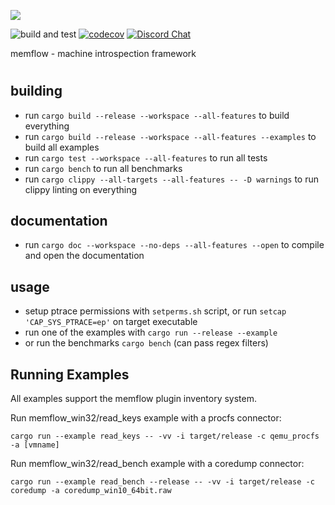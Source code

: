 ![](docs/logo.png)

![build and test](https://github.com/memflow/memflow/workflows/Build%20and%20test/badge.svg?branch=dev)
[![codecov](https://codecov.io/gh/memflow/memflow/branch/master/graph/badge.svg?token=XT7R158N6W)](https://codecov.io/gh/memflow/memflow)
[![Discord Chat](https://img.shields.io/discord/738739624976973835?label=Discord%20Chat)](https://discord.gg/afsEtMR)

memflow - machine introspection framework

#

## building
- run `cargo build --release --workspace --all-features` to build everything
- run `cargo build --release --workspace --all-features --examples` to build all examples
- run `cargo test --workspace --all-features` to run all tests
- run `cargo bench` to run all benchmarks
- run `cargo clippy --all-targets --all-features -- -D warnings` to run clippy linting on everything

## documentation
- run `cargo doc --workspace --no-deps --all-features --open` to compile and open the documentation

## usage
- setup ptrace permissions with `setperms.sh` script, or run `setcap 'CAP_SYS_PTRACE=ep'` on target executable
- run one of the examples with `cargo run --release --example`
- or run the benchmarks `cargo bench` (can pass regex filters)

## Running Examples

All examples support the memflow plugin inventory system.

Run memflow_win32/read_keys example with a procfs connector:

`cargo run --example read_keys -- -vv -i target/release -c qemu_procfs -a [vmname]`

Run memflow_win32/read_bench example with a coredump connector:

`cargo run --example read_bench --release -- -vv -i target/release -c coredump -a coredump_win10_64bit.raw`

